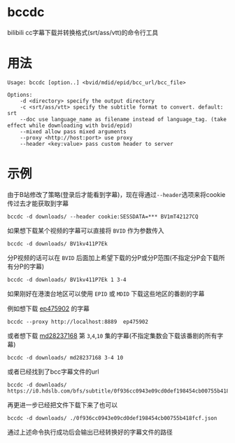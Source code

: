 # bccdc
bilibili cc字幕下载并转换格式(srt/ass/vtt)的命令行工具

# 用法
```
Usage: bccdc [option..] <bvid/mdid/epid/bcc_url/bcc_file>

Options:
    -d <directory> specify the output directory
    -c <srt/ass/vtt> specify the subtitle format to convert. default: srt
    --doc use language_name as filename instead of language_tag. (take effect while downloading with bvid/epid)
    --mixed allow pass mixed arguments
    --proxy <http://host:port> use proxy
    --header <key:value> pass custom header to server
```

# 示例
由于B站修改了策略(登录后才能看到字幕)，现在得通过`--header`选项来将cookie传过去才能获取到字幕

    bccdc -d downloads/ --header cookie:SESSDATA=*** BV1mT42127CQ

如果想下载某个视频的字幕可以直接将 `BVID` 作为参数传入

    bccdc -d downloads/ BV1kv411P7Ek

分P视频的话可以在 `BVID` 后面加上希望下载的分P或分P范围(不指定分P会下载所有分P的字幕)

    bccdc -d downloads/ BV1kv411P7Ek 1 3-4 

如果刚好在港澳台地区可以使用 `EPID` 或 `MDID` 下载这些地区的番剧的字幕

例如想下载 [ep475902](https://www.bilibili.com/bangumi/play/ep475902) 的字幕

    bccdc --proxy http://localhost:8889  ep475902

或者想下载 [md28237168](https://www.bilibili.com/bangumi/media/md28237168) 第 `3`,`4`,`10` 集的字幕(不指定集数会下载该番剧的所有字幕)

    bccdc -d downloads/ md28237168 3-4 10

或者已经找到了bcc字幕文件的url

    bccdc -d downloads/ https://i0.hdslb.com/bfs/subtitle/0f936cc0943e09cd0def198454cb00755b418fcf.json

再更进一步已经把文件下载下来了也可以

    bccdc -d downloads/ ./0f936cc0943e09cd0def198454cb00755b418fcf.json

通过上述命令执行成功后会输出已经转换好的字幕文件的路径
